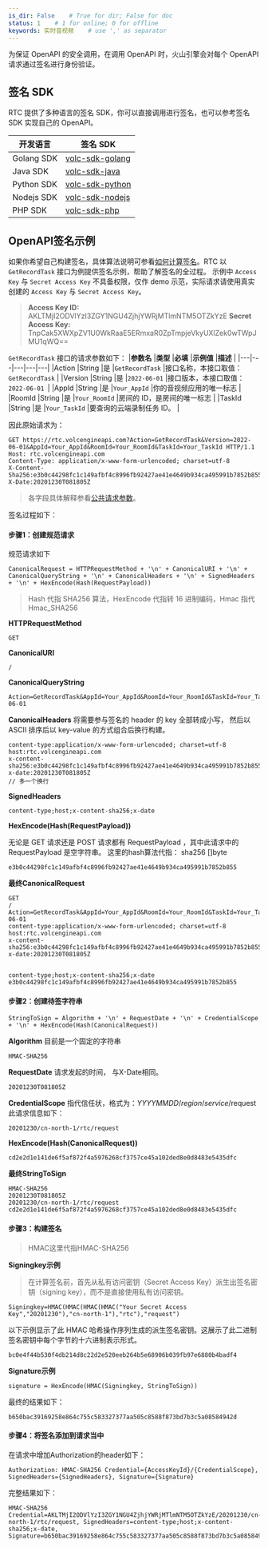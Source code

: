 ```yaml
---
is_dir: False    # True for dir; False for doc
status: 1    # 1 for online; 0 for offline
keywords: 实时音视频    # use ',' as separator
---
```


为保证 OpenAPI 的安全调用，在调用 OpenAPI 时，火山引擎会对每个 OpenAPI 请求通过签名进行身份验证。
## 签名 SDK
RTC 提供了多种语言的签名 SDK，你可以直接调用进行签名，也可以参考签名 SDK 实现自己的 OpenAPI。

|开发语言 |签名 SDK |
|---|---|
|Golang SDK |[volc-sdk-golang](https://github.com/volcengine/volc-sdk-golang) |
|Java SDK |[volc-sdk-java](https://github.com/volcengine/volc-sdk-java) |
|Python SDK |[volc-sdk-python](https://github.com/volcengine/volc-sdk-python) |
|Nodejs SDK |[volc-sdk-nodejs](https://github.com/volcengine/volc-sdk-nodejs) |
|PHP SDK |[volc-sdk-php](https://github.com/volcengine/volc-sdk-php) |

## **OpenAPI签名示例**

如果你希望自己构建签名，具体算法说明可参看[如何计算签名](https://www.volcengine.com/docs/6369/67269#%E5%A6%82%E4%BD%95%E8%AE%A1%E7%AE%97%E7%AD%BE%E5%90%8D%EF%BC%9F)。RTC 以 `GetRecordTask` 接口为例提供签名示例，帮助了解签名的全过程。
示例中 `Access Key` 与 `Secret Access Key` 不具备权限，仅作 demo 示范，实际请求请使用真实创建的 `Access Key` 与 `Secret Access Key`。

> **Access Key ID:** 
> AKLTMjI2ODVlYzI3ZGY1NGU4ZjhjYWRjMTlmNTM5OTZkYzE
> **Secret Access Key:** 
> TnpCak5XWXpZV1U0WkRaaE5ERmxaR0ZpTmpjeVkyUXlZek0wTWpJMU1qWQ==

`GetRecordTask` 接口的请求参数如下：
|**参数名** |**类型** |**必填** |**示例值** |**描述** |
|---|---|---|---|---|
|Action |String |是 |`GetRecordTask` |接口名称，本接口取值：`GetRecordTask` |
|Version |String |是 |`2022-06-01` |接口版本，本接口取值：`2022-06-01 `|
|AppId |String |是 |`Your_AppId` |你的音视频应用的唯一标志 |
|RoomId |String |是 |`Your_RoomId` |房间的 ID，是房间的唯一标志 |
|TaskId |String |是 |`Your_TaskId` |要查询的云端录制任务 ID。 |

因此原始请求为：

```
GET https://rtc.volcengineapi.com?Action=GetRecordTask&Version=2022-06-01&AppId=Your_AppId&RoomId=Your_RoomId&TaskId=Your_TaskId HTTP/1.1
Host: rtc.volcengineapi.com
Content-Type: application/x-www-form-urlencoded; charset=utf-8
X-Content-Sha256:e3b0c44298fc1c149afbf4c8996fb92427ae41e4649b934ca495991b7852b855
X-Date:20201230T081805Z
```

> 各字段具体解释参看[公共请求参数](https://www.volcengine.com/docs/6348/69828#%E8%AF%B7%E6%B1%82%E5%8F%82%E6%95%B0)。

签名过程如下：

#### **步骤1：创建规范请求**

规范请求如下

```
CanonicalRequest = HTTPRequestMethod + '\n' + CanonicalURI + '\n' + CanonicalQueryString + '\n' + CanonicalHeaders + '\n' + SignedHeaders + '\n' + HexEncode(Hash(RequestPayload))
```

> Hash 代指 SHA256 算法，HexEncode 代指转 16 进制编码，Hmac 指代 Hmac\_SHA256

**HTTPRequestMethod**

```
GET
```

**CanonicalURI**

```
/
```

**CanonicalQueryString**

```
Action=GetRecordTask&AppId=Your_AppId&RoomId=Your_RoomId&TaskId=Your_TaskId&Version=2022-06-01
```

**CanonicalHeaders**
将需要参与签名的 header 的 key 全部转成小写， 然后以 ASCII 排序后以 key-value 的方式组合后换行构建。

```
content-type:application/x-www-form-urlencoded; charset=utf-8
host:rtc.volcengineapi.com
x-content-sha256:e3b0c44298fc1c149afbf4c8996fb92427ae41e4649b934ca495991b7852b855
x-date:20201230T081805Z
// 多一个换行
```

**SignedHeaders**

```
content-type;host;x-content-sha256;x-date
```

**HexEncode(Hash(RequestPayload))**

无论是 GET 请求还是 POST 请求都有 RequestPayload ，其中此请求中的 RequestPayload 是空字符串。
这里的hash算法代指： sha256 \[\]byte

```
e3b0c44298fc1c149afbf4c8996fb92427ae41e4649b934ca495991b7852b855
```

**最终CanonicalRequest**

```
GET
/
Action=GetRecordTask&AppId=Your_AppId&RoomId=Your_RoomId&TaskId=Your_TaskId&Version=2022-06-01
content-type:application/x-www-form-urlencoded; charset=utf-8
host:rtc.volcengineapi.com
x-content-sha256:e3b0c44298fc1c149afbf4c8996fb92427ae41e4649b934ca495991b7852b855
x-date:20201230T081805Z


content-type;host;x-content-sha256;x-date
e3b0c44298fc1c149afbf4c8996fb92427ae41e4649b934ca495991b7852b855
```

#### **步骤2：创建待签字符串**

```
StringToSign = Algorithm + '\n' + RequestDate + '\n' + CredentialScope + '\n' + HexEncode(Hash(CanonicalRequest))
```

**Algorithm**
目前是一个固定的字符串

```
HMAC-SHA256
```

**RequestDate**
请求发起的时间， 与X-Date相同。

```
20201230T081805Z
```

**CredentialScope**
指代信任状，格式为：*YYYYMMDD*/*region*/*service*/request
此请求信息如下：

```
20201230/cn-north-1/rtc/request
```

**HexEncode(Hash(CanonicalRequest))**

```
cd2e2d1e141de6f5af872f4a5976268cf3757ce45a102ded8e0d8483e5435dfc
```

**最终StringToSign**

```
HMAC-SHA256
20201230T081805Z
20201230/cn-north-1/rtc/request
cd2e2d1e141de6f5af872f4a5976268cf3757ce45a102ded8e0d8483e5435dfc
```

#### **步骤3：构建签名**

> HMAC这里代指HMAC-SHA256

**Signingkey示例**

> 在计算签名前，首先从私有访问密钥（Secret Access Key）派生出签名密钥（signing key），而不是直接使用私有访问密钥。

```
Signingkey=HMAC(HMAC(HMAC(HMAC("Your Secret Access Key","20201230"),"cn-north-1"),"rtc"),"request")
```

以下示例显示了此 HMAC 哈希操作序列生成的派生签名密钥。这展示了此二进制签名密钥中每个字节的十六进制表示形式。

```
bc0e4f44b530f4db214d8c22d2e520eeb264b5e68906b039fb97e6880b4badf4
```

**Signature示例**

```
signature = HexEncode(HMAC(Signingkey, StringToSign))
```

最终的结果如下：

```
b650bac39169258e864c755c583327377aa505c8588f873bd7b3c5a08584942d
```

#### **步骤4：将签名添加到请求当中**

在请求中增加Authorization的header如下：

```
Authorization: HMAC-SHA256 Credential={AccessKeyId}/{CredentialScope}, SignedHeaders={SignedHeaders}, Signature={Signature}
```

完整结果如下：

```
HMAC-SHA256 Credential=AKLTMjI2ODVlYzI3ZGY1NGU4ZjhjYWRjMTlmNTM5OTZkYzE/20201230/cn-north-1/rtc/request, SignedHeaders=content-type;host;x-content-sha256;x-date, Signature=b650bac39169258e864c755c583327377aa505c8588f873bd7b3c5a08584942d
```

<br>

